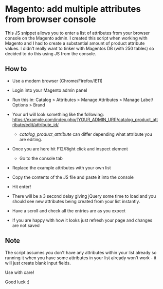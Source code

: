 # Magento: add multiple attributes from browser console
This JS snippet allows you to enter a list of attributes from your browser console on the Magento admin. 
I created this script when working with Magento and I had to create a substantial amount of product attribute values. I didn't really want to tinker with Magentos DB (with 250 tables) so decided to do this using JS from the console.

## How to
- Use a modern browser (Chrome/Firefox/IE11)
- Login into your Magento admin panel
- Run this in: Catalog > Attributes > Manage Attributes > Manage Label/ Options > Brand
- Your url will look something like the following: https://example.com/index.php/[YOUR_ADMIN_URI]/catalog_product_attribute/edit/attribute_id/
  - *catalog_product_attribute* can differ depending what attribute you are editing.

- Once you are here hit F12/Right click and inspect element 
  - Go to the console tab 
- Replace the example attributes with your own list 
- Copy the contents of the JS file and paste it into the console 
- Hit enter!
- There will be a 3 second delay giving jQuery some time to load and you should see new attributes being created from your list instantly.
- Have a scroll and check all the entries are as you expect
- If you are happy with how it looks just refresh your page and changes are not saved

## Note
The script assumes you don't have any attributes within your list already so running it when you have some attributes in your list already won't work - it will just create blank input fields.

Use with care! 

Good luck :)
